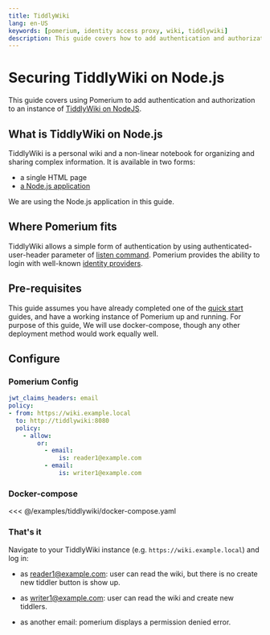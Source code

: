 ```yaml
---
title: TiddlyWiki
lang: en-US
keywords: [pomerium, identity access proxy, wiki, tiddlywiki]
description: This guide covers how to add authentication and authorization to a hosted, fully, online instance of TiddlyWiki.
---
```


# Securing TiddlyWiki on Node.js

This guide covers using Pomerium to add authentication and authorization to an instance of [TiddlyWiki on NodeJS](https://tiddlywiki.com/static/TiddlyWiki%2520on%2520Node.js.html).

## What is TiddlyWiki on Node.js

TiddlyWiki is a personal wiki and a non-linear notebook for organizing and sharing complex information. It is available in two forms:

- a single HTML page
- [a Node.js application](https://www.npmjs.com/package/tiddlywiki)

We are using the Node.js application in this guide.

## Where Pomerium fits

TiddlyWiki allows a simple form of authentication by using authenticated-user-header parameter of [listen command](https://tiddlywiki.com/static/ListenCommand.html). Pomerium provides the ability to login with well-known [identity providers](/docs/identity-providers#identity-provider-configuration).

## Pre-requisites

This guide assumes you have already completed one of the [quick start] guides, and have a working instance of Pomerium up and running. For purpose of this guide, We will use docker-compose, though any other deployment method would work equally well.

## Configure

### Pomerium Config

```yaml
jwt_claims_headers: email
policy:
- from: https://wiki.example.local
  to: http://tiddlywiki:8080
  policy:
    - allow:
        or:
          - email:
              is: reader1@example.com
          - email:
              is: writer1@example.com
```
### Docker-compose

<<< @/examples/tiddlywiki/docker-compose.yaml

### That's it

Navigate to your TiddlyWiki instance (e.g. `https://wiki.example.local`) and log in:

* as reader1@example.com: user can read the wiki, but there is no create new tiddler button is show up.

* as writer1@example.com: user can read the wiki and create new tiddlers.

* as another email: pomerium displays a permission denied error.

[quick start]: /docs/install/quickstart

